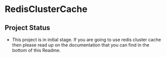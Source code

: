 # RedisClusterCache

 ## Project Status
 
 * This project is in initial stage. If you are going to use redis cluster cache then please read up on the     documentation that you can find in the bottom of this Readme. 
